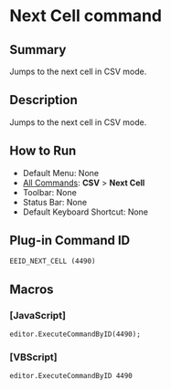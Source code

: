 # Next Cell command

## Summary

Jumps to the next cell in CSV mode.

## Description

Jumps to the next cell in CSV mode.

## How to Run

- Default Menu: None
- [All Commands](../tools/all_commands): **CSV** \> **Next Cell**
- Toolbar: None
- Status Bar: None
- Default Keyboard Shortcut: None

## Plug-in Command ID

```
EEID_NEXT_CELL (4490)```

## Macros

### \[JavaScript\]

```
editor.ExecuteCommandByID(4490);
```

### \[VBScript\]

```
editor.ExecuteCommandByID 4490
```
